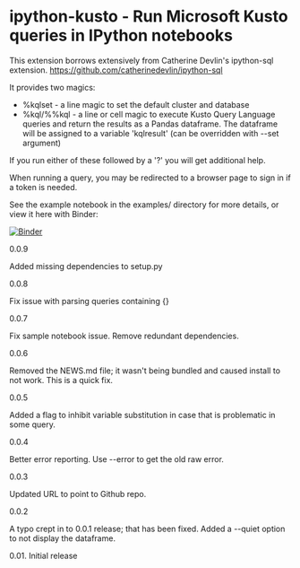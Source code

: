 # ipython-kusto - Run Microsoft Kusto queries in IPython notebooks

This extension borrows extensively from Catherine Devlin's ipython-sql extension.
https://github.com/catherinedevlin/ipython-sql

It provides two magics:

- %kqlset - a line magic to set the default cluster and database
- %kql/%%kql - a line or cell magic to execute Kusto Query Language queries and return the results as a Pandas dataframe. The dataframe will be assigned to a variable 'kqlresult' (can be overridden with --set argument)

If you run either of these followed by a '?' you will get additional help.

When running a query, you may be redirected to a browser page to sign in if a token is needed.

See the example notebook in the examples/ directory for more details, or view it here with Binder:

[![Binder](https://mybinder.org/badge_logo.svg)](https://mybinder.org/v2/gh/gramster/ipython-kusto/master?filepath=examples%2FStorms.ipynb)

0.0.9 

Added missing dependencies to setup.py

0.0.8

Fix issue with parsing queries containing {}

0.0.7

Fix sample notebook issue.
Remove redundant dependencies.

0.0.6

Removed the NEWS.md file; it wasn't being bundled and caused install to not work. This is
a quick fix.

0.0.5

Added a flag to inhibit variable substitution in case that is problematic 
in some query.

0.0.4

Better error reporting. Use --error to get the old raw error.

0.0.3

Updated URL to point to Github repo.

0.0.2

A typo crept in to 0.0.1 release; that has been fixed.
Added a --quiet option to not display the dataframe.

0.01.
Initial release

